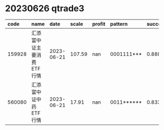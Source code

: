 
# 20230626 qtrade3
 | code | name | date | scale | profit | pattern | success_rate | success_cnt | fund_cnt | 
 | :----- | :----- | :----- | :----- | :----- | :----- | :----- | :----- | :----- | 
 | 159928 | 汇添富中证主要消费ETF行情 | 2023-06-21 | 107.59 | nan | 0001111*** | 0.8888888888888888 | 16 | 18 | 
 | 560080 | 汇添富中证中药ETF行情 | 2023-06-21 | 17.91 | nan | 0011****** | 0.8333333333333334 | 10 | 12 | 

